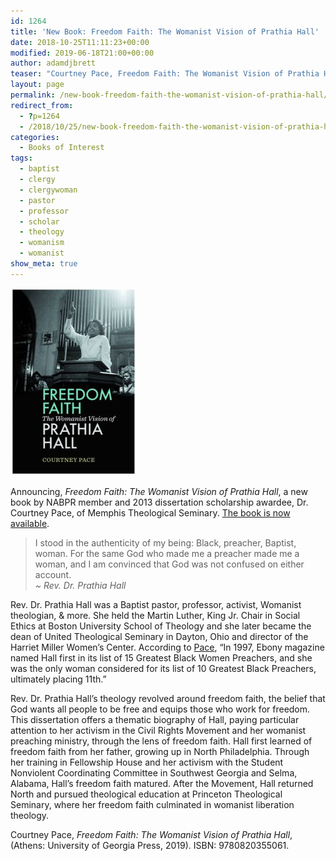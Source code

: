 ```yaml
---
id: 1264
title: 'New Book: Freedom Faith: The Womanist Vision of Prathia Hall'
date: 2018-10-25T11:11:23+00:00
modified: 2019-06-18T21:00+00:00
author: adamdjbrett
teaser: "Courtney Pace, Freedom Faith: The Womanist Vision of Prathia Hall. (Athens: University of Georgia Press, 2019)."
layout: page
permalink: /new-book-freedom-faith-the-womanist-vision-of-prathia-hall/
redirect_from:
  - ?p=1264
  - /2018/10/25/new-book-freedom-faith-the-womanist-vision-of-prathia-hall/
categories:
  - Books of Interest
tags:
  - baptist
  - clergy
  - clergywoman
  - pastor
  - professor
  - scholar
  - theology
  - womanism
  - womanist
show_meta: true
---
```

[![Freedom Faith: The Womanist Vision of Prathia Hall by Courtney Pace](/wp-content/uploads/2018/10/freedom-faith-courtney-pace-202x300.jpg)](/wp-content/uploads/2018/10/freedom-faith-courtney-pace.jpg)


Announcing, *Freedom Faith: The Womanist Vision of Prathia Hall*, a new book by NABPR member and 2013 dissertation scholarship awardee, Dr. Courtney Pace, of Memphis Theological Seminary. [The book is now available](https://amzn.to/2JdgEs3).

> I stood in the authenticity of my being: Black, preacher, Baptist, woman. For the same God who made me a preacher made me a woman, and I am convinced that God was not confused on either account.  
<cite>~ Rev. Dr. Prathia Hall</cite>

Rev. Dr. Prathia Hall was a Baptist pastor, professor, activist, Womanist theologian, & more. She held the Martin Luther, King Jr. Chair in Social Ethics at Boston University School of Theology and she later became the dean of United Theological Seminary in Dayton, Ohio and director of the Harriet Miller Women&#8217;s Center. According to [Pace](https://www.ethicsdaily.com/prathia-hall-an-extraordinary-ordinary-saint-cms-22090/), &#8220;In 1997, Ebony magazine named Hall first in its list of 15 Greatest Black Women Preachers, and she was the only woman considered for its list of 10 Greatest Black Preachers, ultimately placing 11th.&#8221;

Rev. Dr. Prathia Hall&#8217;s theology revolved around freedom faith, the belief that God wants all people to be free and equips those who work for freedom. This dissertation offers a thematic biography of Hall, paying particular attention to her activism in the Civil Rights Movement and her womanist preaching ministry, through the lens of freedom faith. Hall first learned of freedom faith from her father, growing up in North Philadelphia. Through her training in Fellowship House and her activism with the Student Nonviolent Coordinating Committee in Southwest Georgia and Selma, Alabama, Hall&#8217;s freedom faith matured. After the Movement, Hall returned North and pursued theological education at Princeton Theological Seminary, where her freedom faith culminated in womanist liberation theology.

Courtney Pace, _Freedom Faith: The Womanist Vision of Prathia Hall_, (Athens: University of Georgia Press, 2019). ISBN: 9780820355061.
